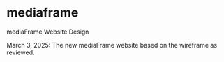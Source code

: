 # mediaframe
mediaFrame Website Design

March 3, 2025: The new mediaFrame website based on the wireframe as reviewed.
